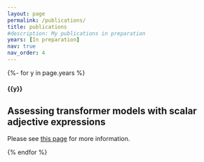 ```yaml
---
layout: page
permalink: /publications/
title: publications
#description: My publications in preparation
years: [In preparation]
nav: true
nav_order: 4
---
```

<!-- _pages/publications.md -->
<div class="publications">

{%- for y in page.years %}
  <h4 class="year">{{y}}</h4>
  <h2>Assessing transformer models with scalar adjective expressions</h2>
  <p>Please see <a href="/projects/1_project/" target="_blank">this page</a> for more information.</p>
{% endfor %}

</div>
